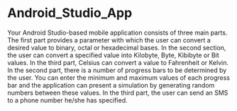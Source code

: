 # Android_Studio_App
 Your Android Studio-based mobile application consists of three main parts.  The first part provides a parameter with which the user can convert a desired value to binary, octal or hexadecimal bases.  In the second section, the user can convert a specified value into Kilobyte, Byte, Kibibyte or Bit values.  In the third part, Celsius can convert a value to Fahrenheit or Kelvin.  In the second part, there is a number of progress bars to be determined by the user. You can enter the minimum and maximum values of each progress bar and the application can present a simulation by generating random numbers between these values.  In the third part, the user can send an SMS to a phone number he/she has specified.
